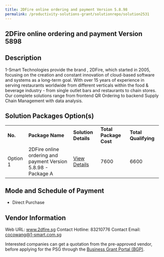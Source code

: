 ```yaml
---
title: 2DFire online ordering and payment Version 5.8.98
permalink: /productivity-solutions-grant/solutionrepo/solution2531
---
```


## 2DFire online ordering and payment Version 5898

## Description

1-Smart Technologies provide the brand , 2DFire, which started in 2005, focusing on the creation and constant innovation of cloud-based software and systems as a long-term goal. With over 15 years of experience in serving restaurants worldwide from different verticals within the food & beverage industry - from single outlet bars and restaurants to chain stores. Our complete solutions range from frontend QR Ordering to backend Supply Chain Management with data analysis.

## Solution Packages Option(s)

<table>
<tr>
<td><b>No.</b></td>
<td><b>Package Name</b></td>
<td><b>Solution Details</b></td>
<td><b>Total Package Cost</b></td>
<td><b>Total Qualifying</b></td>
</tr>
<tr>
<td>Option 1</td>
<td>2DFire online ordering and payment Version 5.8.98 - Package A</td>
<td><a href='https://www.gobusiness.gov.sg/images/psg/1-Smart_Technologies_20200875_Desensitised_Annex_3.pdf'>View Details</a></td>
<td>7600</td>
<td>6600</td>
</tr>
</table>

## Mode and Schedule of Payment

 - Direct Purchase

## Vendor Information

 Web URL: www.2dfire.sg 
Contact Hotline: 83210776 
Contact Email: cocowang@1-smart.com.sg


Interested companies can get a quotation from the pre-approved vendor, before applying for the PSG through the <a href='https://www.businessgrants.gov.sg/'>Business Grant Portal (BGP)</a>.
<script src="/jquery/resize-tables.js"></script>
